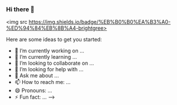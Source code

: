 ### Hi there 👋

<img src  https://img.shields.io/badge/%EB%B0%B0%EA%B3%A0-%ED%94%84%EB%8B%A4-brightgree>

Here are some ideas to get you started:

- 🔭 I’m currently working on ...
- 🌱 I’m currently learning ...
- 👯 I’m looking to collaborate on ...
- 🤔 I’m looking for help with ...
- 💬 Ask me about ...
- 📫 How to reach me: ...
- 😄 Pronouns: ...
- ⚡ Fun fact: ...
-->
